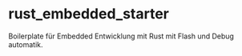 # rust_embedded_starter
Boilerplate für Embedded Entwicklung mit Rust mit Flash und Debug automatik.
